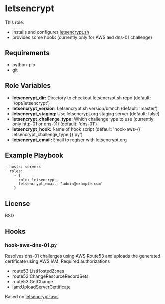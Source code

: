 letsencrypt
===========

This role:
* installs and configures [letsencrypt.sh](https://github.com/lukas2511/letsencrypt.sh)
* provides some hooks (currently only for AWS and dns-01 challenge)

Requirements
------------

* python-pip
* git

Role Variables
--------------

* **letsencrypt_dir:** Directory to checkout letsencrypt.sh repo (default: '/opt/letsencrypt')
* **letsencrypt_version:** Letsencrypt.sh version/branch (default: 'master')
* **letsencrypt_staging:** Use letsencrypt.org staging server (default: false)
* **letsencrypt_challenge_type:** Which challenge type to use (currently only http-01 or dns-01) (default: 'dns-01')
* **letsencrypt_hook:** Name of hook script (default: 'hook-aws-{{ letsencrypt_challenge_type }}.py')
* **letsencrypt_email:** Email to regiser with letsencrypt.org

Example Playbook
----------------

    - hosts: servers
      roles:
        - { 
          role: letsencrypt,
          letsencrypt_email: 'admin@example.com'
        }

License
-------

BSD

Hooks
-----

### hook-aws-dns-01.py
Resolves dns-01 challenges using AWS Route53 and uploads the generated certificate using AWS IAM. Required authorizations:
* route53:ListHostedZones
* route53:ChangeResourceRecordSets
* route53:GetChange
* iam:UploadServerCertificate

Based on [letsencrypt-aws](letsencrypt-aws)